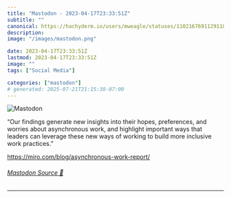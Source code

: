```yaml
---
title: "Mastodon - 2023-04-17T23:33:51Z"
subtitle: ""
canonical: https://hachyderm.io/users/mweagle/statuses/110216769112911841
description:
image: "/images/mastodon.png"

date: 2023-04-17T23:33:51Z
lastmod: 2023-04-17T23:33:51Z
image: ""
tags: ["Social Media"]

categories: ["mastodon"]
# generated: 2025-07-21T21:15:38-07:00
---
```

![Mastodon](/images/mastodon.png)

<p>“Our findings generate new insights into their hopes, preferences, and worries about asynchronous work, and highlight important ways that leaders can leverage these new ways of working to build more inclusive work practices.”</p><p><a href="https://miro.com/blog/asynchronous-work-report/" target="_blank" rel="nofollow noopener noreferrer" translate="no"><span class="invisible">https://</span><span class="ellipsis">miro.com/blog/asynchronous-wor</span><span class="invisible">k-report/</span></a></p>


###### [Mastodon Source 🐘](https://hachyderm.io/@mweagle/110216769112911841)

___
